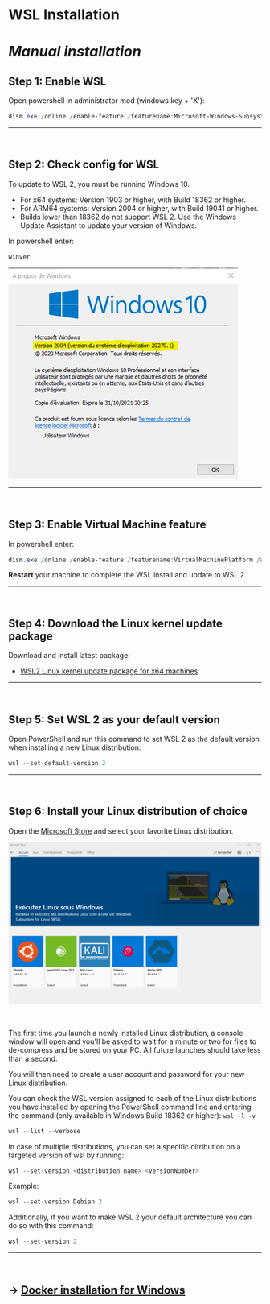 # **WSL Installation**

# *Manual installation*

## Step 1: Enable WSL
Open powershell in administrator mod (windows key + 'X'):

```powershell
dism.exe /online /enable-feature /featurename:Microsoft-Windows-Subsystem-Linux /all /norestart
```
---
<br>

## Step 2: Check config for WSL
To update to WSL 2, you must be running Windows 10.

+ For x64 systems: Version 1903 or higher, with Build 18362 or higher.
+ For ARM64 systems: Version 2004 or higher, with Build 19041 or higher.
+ Builds lower than 18362 do not support WSL 2. Use the Windows Update Assistant to update your version of Windows.

In powershell enter:

```powershell
winver
```
![Windows build](images/winbuild.png)

---
<br>

## Step 3: Enable Virtual Machine feature
In powershell enter:

```powershell
dism.exe /online /enable-feature /featurename:VirtualMachinePlatform /all /norestart
```

**Restart** your machine to complete the WSL install and update to WSL 2.

---
<br>

## Step 4: Download the Linux kernel update package
Download and install latest package:
+ [WSL2 Linux kernel update package for x64 machines](https://wslstorestorage.blob.core.windows.net/wslblob/wsl_update_x64.msi)

---
<br>

## Step 5: Set WSL 2 as your default version
Open PowerShell and run this command to set WSL 2 as the default version when installing a new Linux distribution:

```powershell
wsl --set-default-version 2
```

---
<br>

## Step 6: Install your Linux distribution of choice
Open the [Microsoft Store](https://aka.ms/wslstore) and select your favorite Linux distribution.
<br>

![Windows build](images/MSStore.png)

<br>

The first time you launch a newly installed Linux distribution, a console window will open and you'll be asked to wait for a minute or two for files to de-compress and be stored on your PC. All future launches should take less than a second.

You will then need to create a user account and password for your new Linux distribution.

You can check the WSL version assigned to each of the Linux distributions you have installed by opening the PowerShell command line and entering the command (only available in Windows Build 18362 or higher): `wsl -l -v`


```powershell
wsl --list --verbose
```
In case of multiple distributions, you can set a specific ditribution on a targeted version of wsl by running:

```powershell
wsl --set-version <distribution name> <versionNumber>
```

Example:

```powershell
wsl --set-version Debian 2
```

Additionally, if you want to make WSL 2 your default architecture you can do so with this command:

```powershell
wsl --set-version 2
```

---
<br>

## -> [Docker installation for Windows](Docker.md)
